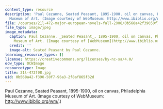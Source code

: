 ```yaml
---
content_type: resource
description: 'Paul Cezanne, Seated Peasant, 1895-1900, oil on canvas, Philadelphia
  Museum of Art. (Image courtesy of WebMuseum: http://www.ibiblio.org/wm/.)'
file: /courses/21l-472-major-european-novels-fall-2008/0b568a42f39050f796a32f8af865f32d_21l-472f08.jpg
file_type: image/jpeg
image_metadata:
  caption: Paul Cezanne, _Seated Peasant_, 1895-1900, oil on canvas, Philadelphia
    Museum of Art. (Image courtesy of [WebMuseum](http://www.ibiblio.org/wm/).)
  credit: ''
  image-alt: Seated Peasant by Paul Cezanne.
learning_resource_types: []
license: https://creativecommons.org/licenses/by-nc-sa/4.0/
ocw_type: OCWImage
resourcetype: Image
title: 21l-472f08.jpg
uid: 0b568a42-f390-50f7-96a3-2f8af865f32d
---
```

Paul Cezanne, Seated Peasant, 1895-1900, oil on canvas, Philadelphia Museum of Art. (Image courtesy of WebMuseum: http://www.ibiblio.org/wm/.)